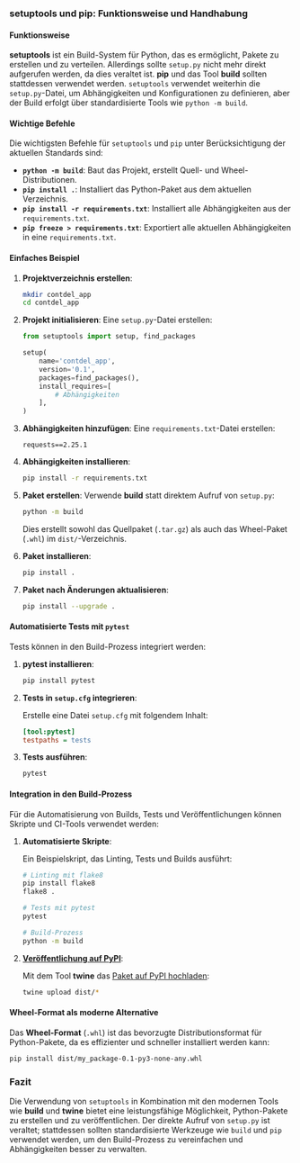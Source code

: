 ### setuptools und pip: Funktionsweise und Handhabung

#### Funktionsweise
**setuptools** ist ein Build-System für Python, das es ermöglicht, Pakete zu erstellen und zu verteilen. Allerdings sollte `setup.py` nicht mehr direkt aufgerufen werden, da dies veraltet ist. **pip** und das Tool **build** sollten stattdessen verwendet werden. `setuptools` verwendet weiterhin die `setup.py`-Datei, um Abhängigkeiten und Konfigurationen zu definieren, aber der Build erfolgt über standardisierte Tools wie `python -m build`.

#### Wichtige Befehle
Die wichtigsten Befehle für `setuptools` und `pip` unter Berücksichtigung der aktuellen Standards sind:

- **`python -m build`**: Baut das Projekt, erstellt Quell- und Wheel-Distributionen.
- **`pip install .`**: Installiert das Python-Paket aus dem aktuellen Verzeichnis.
- **`pip install -r requirements.txt`**: Installiert alle Abhängigkeiten aus der `requirements.txt`.
- **`pip freeze > requirements.txt`**: Exportiert alle aktuellen Abhängigkeiten in eine `requirements.txt`.

#### Einfaches Beispiel

1. **Projektverzeichnis erstellen**:
   
   ```bash
   mkdir contdel_app
   cd contdel_app
   ```

2. **Projekt initialisieren**:
   Eine `setup.py`-Datei erstellen:

   ```python
   from setuptools import setup, find_packages

   setup(
       name='contdel_app',
       version='0.1',
       packages=find_packages(),
       install_requires=[
           # Abhängigkeiten
       ],
   )
   ```

3. **Abhängigkeiten hinzufügen**:
   Eine `requirements.txt`-Datei erstellen:

   ```text
   requests==2.25.1
   ```

4. **Abhängigkeiten installieren**:

   ```bash
   pip install -r requirements.txt
   ```

5. **Paket erstellen**:
   Verwende **build** statt direktem Aufruf von `setup.py`:

   ```bash
   python -m build
   ```

   Dies erstellt sowohl das Quellpaket (`.tar.gz`) als auch das Wheel-Paket (`.whl`) im `dist/`-Verzeichnis.

6. **Paket installieren**:

   ```bash
   pip install .
   ```

7. **Paket nach Änderungen aktualisieren**:

   ```bash
   pip install --upgrade .
   ```

#### Automatisierte Tests mit `pytest`

Tests können in den Build-Prozess integriert werden:

1. **pytest installieren**:

   ```bash
   pip install pytest
   ```

2. **Tests in `setup.cfg` integrieren**:

   Erstelle eine Datei `setup.cfg` mit folgendem Inhalt:

   ```ini
   [tool:pytest]
   testpaths = tests
   ```

3. **Tests ausführen**:

   ```bash
   pytest
   ```

#### Integration in den Build-Prozess

Für die Automatisierung von Builds, Tests und Veröffentlichungen können Skripte und CI-Tools verwendet werden:

1. **Automatisierte Skripte**:

   Ein Beispielskript, das Linting, Tests und Builds ausführt:

   ```bash
   # Linting mit flake8
   pip install flake8
   flake8 .

   # Tests mit pytest
   pytest

   # Build-Prozess
   python -m build
   ```

2. **[Veröffentlichung auf PyPI](https://twine.readthedocs.io/en/stable/)**:

   Mit dem Tool **twine** das [Paket auf PyPI hochladen](python-pypi.md):

   ```bash
   twine upload dist/*
   ```

#### Wheel-Format als moderne Alternative

Das **Wheel-Format** (`.whl`) ist das bevorzugte Distributionsformat für Python-Pakete, da es effizienter und schneller installiert werden kann:

```bash
pip install dist/my_package-0.1-py3-none-any.whl
```

### Fazit

Die Verwendung von `setuptools` in Kombination mit den modernen Tools wie **build** und **twine** bietet eine leistungsfähige Möglichkeit, Python-Pakete zu erstellen und zu veröffentlichen. Der direkte Aufruf von `setup.py` ist veraltet; stattdessen sollten standardisierte Werkzeuge wie `build` und `pip` verwendet werden, um den Build-Prozess zu vereinfachen und Abhängigkeiten besser zu verwalten.